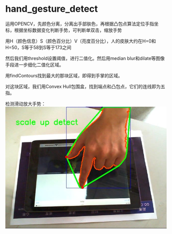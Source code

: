 # hand_gesture_detect
运用OPENCV，先颜色分离，分离出手部肤色，再根据凸包点算法定位手指坐标，根据坐标数据变化判断手势，可判断单双击，缩放手势

用H（颜色信息）S（颜色百分比）V（亮度百分比），人的皮肤大约在H=0和H=50，S等于58到S等于173之间

然后我们用threshold设置阈值，进行二值化。然后用median blur和dilate等图像手段进一步细化二值化区域。

用findContours找到最大的那块区域，即得到手掌的区域。

对这块区域，我们用Convex Hull包围盒，找到端点和凸包点，它们的连线即为五指。

检测滑动放大手势：
![Image text](https://github.com/hujinxinb/hand_gesture_detect/blob/master/img/1.jpg)
